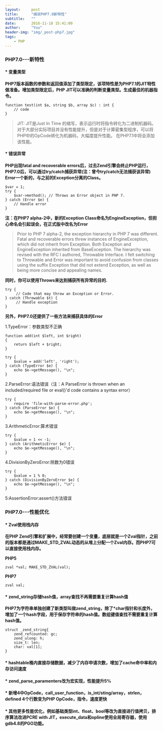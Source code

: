 ```yaml
---
layout:     post
title:      "细说PHP7.0新特性"
subtitle:   ""
date:       2016-11-18 15:41:00
author:     "Yuu"
header-img: "img/_post-php7.jpg"
tags:
    - PHP
---
```


### PHP7.0---新特性

#### * 变量类型

**PHP7版本函数的参数和返回值添加了类型限定，该项特性是为PHP7.1的JIT特性做准备。增加类型限定后，PHP JIT可以准确的判断变量类型。生成最佳的机器指令。**

    function test(int $a, string $b, array $c) : int {
        // code
    }

> JIT:  JIT是Just In Time 的缩写，表示运行时将指令转化为二进制机器码。对于大部分实际项目并没有性能提升，但是对于计算密集型程序，可以将PHP中的OpCode转化为机器码，大幅度提升性能。
> 在PHP7.1中将会添加该性能。

#### * 错误异常

**PHP出现fatal and recoverable errors后，过去Zend引擎会终止PHP运行，PHP7.0后，可以通过try/catch捕获异常(注：曾今try/catch无法捕获该异常)**
**Error一个新的，与之前的Exception分离的Class。**

    $var = 1;
    try {
        $var->method(); // Throws an Error object in PHP 7.
    } catch (Error $e) {
        // Handle error
    }

 **注：在PHP7 alpha-2中，新的Exception Class命名为EngineException，但担心命名会引起误会，在正式版中改名为Error**

> Prior to PHP 7 alpha-2, the exception hierarchy in PHP 7 was different. Fatal and recoverable errors threw instances of EngineException, which did not inherit from Exception. Both Exception and EngineException inherited from BaseException. The hierarchy was revised with the RFC I authored, Throwable Interface. I felt switching to Throwable and Error was important to avoid confusion from classes using the suffix Exception that did not extend Exception, as well as being more concise and appealing names.

**同时，你可以使用Throws来达到捕获所有异常的目的.**

    try {
         // Code that may throw an Exception or Error.
    } catch (Throwable $t) {
         // Handle exception
    }


**另外，PHP7.0还提供了一些方法来捕获具体的Error**

1.TypeError：参数类型不正确

    function add(int $left, int $right)
    {
        return $left + $right;
    }

    try {
        $value = add('left', 'right');
    } catch (TypeError $e) {
        echo $e->getMessage(), "\n";
    }

2.ParseError:语法错误（注：A ParseError is thrown when an included/required file or eval()'d code contains a syntax error）

    try {
        require 'file-with-parse-error.php';
    } catch (ParseError $e) {
        echo $e->getMessage(), "\n";
    }

3.ArithmeticError:算术错误

    try {
        $value = 1 << -1;
    } catch (ArithmeticError $e) {
        echo $e->getMessage(), "\n";
    }

4.DivisionByZeroError:除数为0错误

    try {
        $value = 1 % 0;
    } catch (DivisionByZeroError $e) {
        echo $e->getMessage(), "\n";
    }

5:AssertionError:assert()方法错误

### PHP7.0---性能优化

#### * Zval使用栈内存

**在PHP Zend引擎和扩展中，经常要创建一个变量，底层就是一个Zval指针，之前的版本都是通过MAKE_STD_ZVAL动态的从堆上分配一个Zval内存。而PHP7可以直接使用栈内存。**
    
**PHP5**
    
    zval *val; MAKE_STD_ZVAL(val);

**PHP7**
    
    zval val;


#### * zend_string存储hash值，array查找不再需要重复计算hash值

**PHP7为字符串单独创建了新类型叫做zend_string，除了*char指针和长度外，增加了一个hash字段，用于保存字符串的hash值。数组键值查找不需要重复计算hash值。**

    struct _zend_string{
        zend_refcounted: gc;
        zend_ulong: h;
        size_t: len;
        char: val[1];
    }


#### * hashtable桶内直接存储数据，减少了内存申请次数，增加了cache命中率和内存访问速度

#### * zend_parse_paramenters改为宏实现，性能提升5%

#### * 新增4中OpCode，call_user_function，is_int/sting/array，strlen，defined 4个行数变为PHP OpCode，指令，速度更快

#### * 其他更多性能优化，例如基础类型int、float、bool等改为直接进行值拷贝，排序算法改进PCRE with JIT，execute_data和opline使用全局寄存器，使用gdb4.8的PGO功能。







